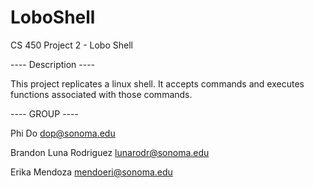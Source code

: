 # LoboShell

CS 450 Project 2 - Lobo Shell

---- Description ---- 

This project replicates a linux shell. 
It accepts commands and executes functions associated 
with those commands.

---- GROUP ----

Phi Do <dop@sonoma.edu>

Brandon Luna Rodriguez <lunarodr@sonoma.edu>

Erika Mendoza <mendoeri@sonoma.edu>
